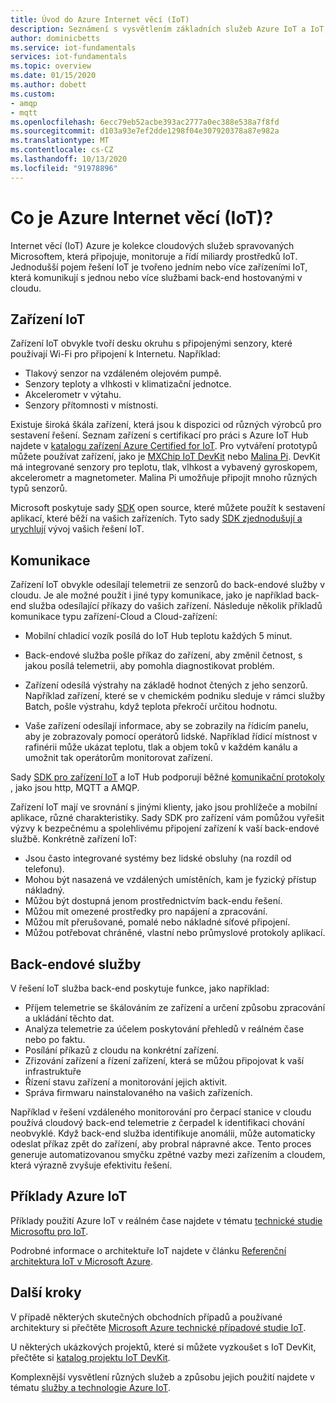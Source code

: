 ```yaml
---
title: Úvod do Azure Internet věcí (IoT)
description: Seznámení s vysvětlením základních služeb Azure IoT a IoT, včetně příkladů, které vám pomůžou ilustrovat používání IoT.
author: dominicbetts
ms.service: iot-fundamentals
services: iot-fundamentals
ms.topic: overview
ms.date: 01/15/2020
ms.author: dobett
ms.custom:
- amqp
- mqtt
ms.openlocfilehash: 6ecc79eb52acbe393ac2777a0ec388e538a7f8fd
ms.sourcegitcommit: d103a93e7ef2dde1298f04e307920378a87e982a
ms.translationtype: MT
ms.contentlocale: cs-CZ
ms.lasthandoff: 10/13/2020
ms.locfileid: "91978896"
---
```

# <a name="what-is-azure-internet-of-things-iot"></a>Co je Azure Internet věcí (IoT)?

Internet věcí (IoT) Azure je kolekce cloudových služeb spravovaných Microsoftem, která připojuje, monitoruje a řídí miliardy prostředků IoT. Jednodušší pojem řešení IoT je tvořeno jedním nebo více zařízeními IoT, která komunikují s jednou nebo více službami back-end hostovanými v cloudu. 

## <a name="iot-devices"></a>Zařízení IoT

Zařízení IoT obvykle tvoří desku okruhu s připojenými senzory, které používají Wi-Fi pro připojení k Internetu. Například:

* Tlakový senzor na vzdáleném olejovém pumpě.
* Senzory teploty a vlhkosti v klimatizační jednotce.
* Akcelerometr v výtahu.
* Senzory přítomnosti v místnosti.

Existuje široká škála zařízení, která jsou k dispozici od různých výrobců pro sestavení řešení. Seznam zařízení s certifikací pro práci s Azure IoT Hub najdete v [katalogu zařízení Azure Certified for IoT](https://catalog.azureiotsolutions.com/alldevices). Pro vytváření prototypů můžete používat zařízení, jako je [MXChip IoT DevKit](https://microsoft.github.io/azure-iot-developer-kit/) nebo [Malina Pi](https://www.raspberrypi.org/). DevKit má integrované senzory pro teplotu, tlak, vlhkost a vybavený gyroskopem, akcelerometr a magnetometer. Malina Pi umožňuje připojit mnoho různých typů senzorů. 

Microsoft poskytuje sady [SDK](../iot-hub/iot-hub-devguide-sdks.md) open source, které můžete použít k sestavení aplikací, které běží na vašich zařízeních. Tyto sady [SDK zjednodušují a urychlují](https://azure.microsoft.com/blog/benefits-of-using-the-azure-iot-sdks-in-your-azure-iot-solution/) vývoj vašich řešení IoT.

## <a name="communication"></a>Komunikace

Zařízení IoT obvykle odesílají telemetrii ze senzorů do back-endové služby v cloudu. Je ale možné použít i jiné typy komunikace, jako je například back-end služba odesílající příkazy do vašich zařízení. Následuje několik příkladů komunikace typu zařízení-Cloud a Cloud-zařízení:

* Mobilní chladicí vozík posílá do IoT Hub teplotu každých 5 minut. 

* Back-endové služba pošle příkaz do zařízení, aby změnil četnost, s jakou posílá telemetrii, aby pomohla diagnostikovat problém. 

* Zařízení odesílá výstrahy na základě hodnot čtených z jeho senzorů. Například zařízení, které se v chemickém podniku sleduje v rámci služby Batch, pošle výstrahu, když teplota překročí určitou hodnotu.

* Vaše zařízení odesílají informace, aby se zobrazily na řídicím panelu, aby je zobrazovaly pomocí operátorů lidské. Například řídicí místnost v rafinérii může ukázat teplotu, tlak a objem toků v každém kanálu a umožnit tak operátorům monitorovat zařízení. 

Sady [SDK pro zařízení IoT](../iot-hub/iot-hub-devguide-sdks.md) a IoT Hub podporují běžné [komunikační protokoly](../iot-hub/iot-hub-devguide-protocols.md) , jako jsou http, MQTT a AMQP.

Zařízení IoT mají ve srovnání s jinými klienty, jako jsou prohlížeče a mobilní aplikace, různé charakteristiky. Sady SDK pro zařízení vám pomůžou vyřešit výzvy k bezpečnému a spolehlivému připojení zařízení k vaší back-endové službě.  Konkrétně zařízení IoT:

* Jsou často integrované systémy bez lidské obsluhy (na rozdíl od telefonu).
* Mohou být nasazená ve vzdálených umístěních, kam je fyzický přístup nákladný.
* Můžou být dostupná jenom prostřednictvím back-endu řešení.
* Můžou mít omezené prostředky pro napájení a zpracování.
* Můžou mít přerušované, pomalé nebo nákladné síťové připojení.
* Můžou potřebovat chráněné, vlastní nebo průmyslové protokoly aplikací.

## <a name="back-end-services"></a>Back-endové služby 

V řešení IoT služba back-end poskytuje funkce, jako například:

* Příjem telemetrie se škálováním ze zařízení a určení způsobu zpracování a ukládání těchto dat.
* Analýza telemetrie za účelem poskytování přehledů v reálném čase nebo po faktu.
* Posílání příkazů z cloudu na konkrétní zařízení. 
* Zřizování zařízení a řízení zařízení, která se můžou připojovat k vaší infrastruktuře
* Řízení stavu zařízení a monitorování jejich aktivit.
* Správa firmwaru nainstalovaného na vašich zařízeních.

Například v řešení vzdáleného monitorování pro čerpací stanice v cloudu používá cloudový back-end telemetrie z čerpadel k identifikaci chování neobvyklé. Když back-end služba identifikuje anomálii, může automaticky odeslat příkaz zpět do zařízení, aby probral nápravné akce. Tento proces generuje automatizovanou smyčku zpětné vazby mezi zařízením a cloudem, která výrazně zvyšuje efektivitu řešení.

## <a name="azure-iot-examples"></a>Příklady Azure IoT

Příklady použití Azure IoT v reálném čase najdete v tématu [technické studie Microsoftu pro IoT](https://microsoft.github.io/techcasestudies/#technology=IoT&sortBy=featured). 

Podrobné informace o architektuře IoT najdete v článku [Referenční architektura IoT v Microsoft Azure](https://aka.ms/iotrefarchitecture).

## <a name="next-steps"></a>Další kroky

V případě některých skutečných obchodních případů a používané architektury si přečtěte [Microsoft Azure technické případové studie IoT](https://microsoft.github.io/techcasestudies/#technology=IoT&sortBy=featured).

U některých ukázkových projektů, které si můžete vyzkoušet s IoT DevKit, přečtěte si [katalog projektu IoT DevKit](https://microsoft.github.io/azure-iot-developer-kit/docs/projects/). 

Komplexnější vysvětlení různých služeb a způsobu jejich použití najdete v tématu [služby a technologie Azure IoT](iot-services-and-technologies.md).